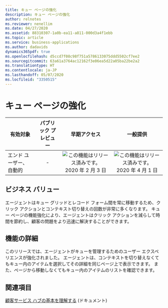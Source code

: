 ```yaml
---
title: キュー ページの強化
description: キュー ページの強化
author: relnotes
ms.reviewer: nenellim
ms.date: 04/27/2020
ms.assetid: 88310307-1a0b-ea11-a811-000d3a4f1ebb
ms.topic: article
ms.service: business-applications
ms.author: dadavids
dynamics365pdf: true
ms.openlocfilehash: d5ccd7f08c98f751a5786133075ddd5502cf7ee2
ms.sourcegitcommit: 63a61a3764ac12162f3e06ea5d22a05ba22be2a2
ms.translationtype: HT
ms.contentlocale: ja-JP
ms.lasthandoff: 05/07/2020
ms.locfileid: "3350515"
---
```

# <a name="enhancements-in-the-queue-page"></a>キュー ページの強化


| 有効対象    |  パブリック プレビュー | 早期アクセス | 一般提供 | 
| ---------- | :----------: |:----------: |:----------: |
|エンド ユーザー、自動的|-|![この機能はリリース済みです。](/dynamics365-release-plan/media/green-checkmark.png "この機能はリリース済みです。") 2020 年 2 月 3 日| ![この機能はリリース済みです。](/dynamics365-release-plan/media/green-checkmark.png "この機能はリリース済みです。") 2020 年 4 月 1 日|


## <a name="business-value"></a>ビジネス バリュー
<!-- bv start -->
エージェントはキュー グリッドとレコード フォーム間を常に移動するため、クリック アクションとコンテキスト切り替えの回数が非常に多くなります。 キュー ページの機能強化により、エージェントはクリック アクションを減らして時間を節約し、顧客の問題をより迅速に解決することができます。
<!-- bv end -->



## <a name="feature-details"></a>機能の詳細
<!--feature detail start -->
このリリースでは、エージェントがキューを管理するためのユーザー エクスペリエンスが強化されました。 エージェントは、コンテキストを切り替えなくてもキュー内のアイテムを選択してその詳細を同じページ上で表示できます。 また、ページから移動しなくてもキュー内のアイテムのリストを確認できます。
<!--feature detail end -->










## <a name="see-also"></a>関連項目

<!--docs start-->
[顧客サービス ハブの基本を理解する](https://docs.microsoft.com/dynamics365/customer-service/customer-service-hub-user-guide-basics) (ドキュメント)
<!--docs end-->
